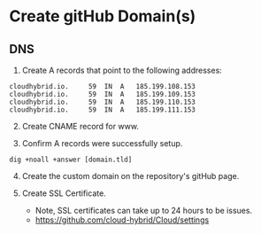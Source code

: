 # Create gitHub Domain(s)

## DNS

1. Create A records that point to the following addresses:
```
cloudhybrid.io. 	59	IN	A	185.199.108.153
cloudhybrid.io. 	59	IN	A	185.199.109.153
cloudhybrid.io. 	59	IN	A	185.199.110.153
cloudhybrid.io. 	59	IN	A	185.199.111.153
```

2. Create CNAME record for www.

3. Confirm A records were successfully setup.
```
dig +noall +answer [domain.tld]
```

4. Create the custom domain on the repository's gitHub page.

5. Create SSL Certificate.
    - Note, SSL certificates can take up to 24 hours to be issues.
    - https://github.com/cloud-hybrid/Cloud/settings
